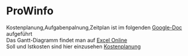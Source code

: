 # ProWinfo

Kostenplanung,Aufgabenpalnung,Zeitplan ist im folgenden [Google-Doc](https://docs.google.com/document/d/1JaarAv5viSyzTMZQ1FgT-eZw4dUly8w9LsJdQGs9u2s/edit?usp=sharing) aufgeführt
<br>
Das Gantt-Diagramm findet man auf [Excel Online](https://1drv.ms/x/s!AjjSCOAp57JYsXoE8Uka6UlPMsil?e=Wt3Imt)
<br>
Soll und Istkosten sind hier einzusehen [Kostenplanung](https://docs.google.com/spreadsheets/d/1lM2SphQ5s_nz4ZoLcrUBxBhNV2qJ2Us2zwHPLbOFJgE/edit?usp=sharing)
<br>
